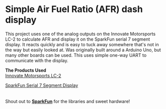 # Simple Air Fuel Ratio (AFR) dash display
This project uses one of the analog outputs on the Innovate Motorsports LC-2 to calculate AFR and display it on the SparkFun serial 7 segment display. It reacts quickly and is easy to tuck away somewhere that's not in the way but easily looked at. Was originally built around a Arduino Uno, but many other boards can be used. This uses simple one-way UART to communicate with the display. 

**The Products Used**\
[Innovate Motorsports LC-2](https://innovatemotorsports.com/products/lc2.php)

[SparkFun Serial 7 Segment Display](https://www.sparkfun.com/products/11629)\
\
\
Shout out to [**SparkFun**](https://sparkfun.com) for the libraries and sweet hardware!
